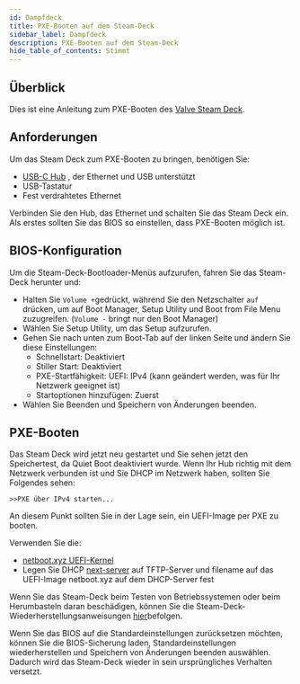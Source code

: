 ```yaml
---
id: Dampfdeck
title: PXE-Booten auf dem Steam-Deck
sidebar_label: Dampfdeck
description: PXE-Booten auf dem Steam-Deck
hide_table_of_contents: Stimmt
---
```


## Überblick

Dies ist eine Anleitung zum PXE-Booten des [Valve Steam Deck](https://store.steampowered.com/steamdeck).

## Anforderungen

Um das Steam Deck zum PXE-Booten zu bringen, benötigen Sie:

- [USB-C Hub](https://amzn.to/3zveSgu) , der Ethernet und USB unterstützt
- USB-Tastatur
- Fest verdrahtetes Ethernet

Verbinden Sie den Hub, das Ethernet und schalten Sie das Steam Deck ein. Als erstes sollten Sie das BIOS so einstellen, dass PXE-Booten möglich ist.

## BIOS-Konfiguration

Um die Steam-Deck-Bootloader-Menüs aufzurufen, fahren Sie das Steam-Deck herunter und:

- Halten Sie `Volume +`gedrückt, während Sie den Netzschalter `auf` drücken, um auf Boot Manager, Setup Utility und Boot from File Menu zuzugreifen. (`Volume -` bringt nur den Boot Manager)
- Wählen Sie Setup Utility, um das Setup aufzurufen.
- Gehen Sie nach unten zum Boot-Tab auf der linken Seite und ändern Sie diese Einstellungen:
  - Schnellstart: Deaktiviert
  - Stiller Start: Deaktiviert
  - PXE-Startfähigkeit: UEFI: IPv4 (kann geändert werden, was für Ihr Netzwerk geeignet ist)
  - Startoptionen hinzufügen: Zuerst
- Wählen Sie Beenden und Speichern von Änderungen beenden.

## PXE-Booten

Das Steam Deck wird jetzt neu gestartet und Sie sehen jetzt den Speichertest, da Quiet Boot deaktiviert wurde. Wenn Ihr Hub richtig mit dem Netzwerk verbunden ist und Sie DHCP im Netzwerk haben, sollten Sie Folgendes sehen:

```shell
>>PXE über IPv4 starten...
```

An diesem Punkt sollten Sie in der Lage sein, ein UEFI-Image per PXE zu booten.

Verwenden Sie die:

- [netboot.xyz UEFI-Kernel](https://boot.netboot.xyz/ipxe/netboot.xyz.efi)
- Legen Sie DHCP [next-server](https://netboot.xyz/docs/booting/tftp) auf TFTP-Server und filename auf das UEFI-Image netboot.xyz auf dem DHCP-Server fest

Wenn Sie das Steam-Deck beim Testen von Betriebssystemen oder beim Herumbasteln daran beschädigen, können Sie die Steam-Deck-Wiederherstellungsanweisungen [hier](https://help.steampowered.com/en/faqs/view/1B71-EDF2-EB6D-2BB3)befolgen.

Wenn Sie das BIOS auf die Standardeinstellungen zurücksetzen möchten, können Sie die BIOS-Sicherung laden, Standardeinstellungen wiederherstellen und Speichern von Änderungen beenden auswählen. Dadurch wird das Steam-Deck wieder in sein ursprüngliches Verhalten versetzt.